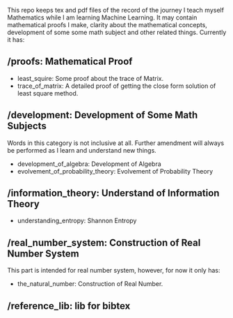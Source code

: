 This repo keeps tex and pdf files of the record of the journey I teach myself
Mathematics while I am learning Machine Learning. It may contain mathematical
proofs I make, clarity about the mathematical concepts, development of some
some math subject and other related things. Currently it has:

## /proofs:      Mathematical Proof

* least_squire:     Some proof about the trace of Matrix.
* trace_of_matrix:  A detailed proof of getting the close form solution of least square method.

## /development: Development of Some Math Subjects

Words in this category is not inclusive at all. Further amendment will always
be performed as I learn and understand new things.

* development_of_algebra:               Development of Algebra
* evolvement_of_probability_theory:     Evolvement of Probability Theory

## /information_theory: Understand of Information Theory

* understanding_entropy:    Shannon Entropy

## /real_number_system: Construction of Real Number System

This part is intended for real number system, however, for now it only has:

* the_natural_number: Construction of Real Number.

<!-- ## /algebra: Learning algrebra bottom-up or from intuition to abstraction. -->

<!-- * algebra:  still under construction. -->

## /reference_lib: lib for bibtex
